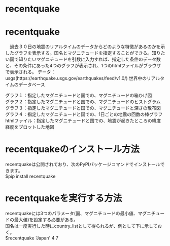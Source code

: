 # recentquake
<h1>recentquake</h1>
　過去３０日の地震のリアルタイムのデータからどのような特徴があるのかを示したグラフを表示する。国名とマグニチュードを指定することができる。知りたい国で知りたいマグニチュードを引数に入力すれば、指定した条件のデータ数と、その条件にあった4つのグラフが表示され、1つのhtmlファイルがブラウザで表示される。
データ：usgs(https://earthquake.usgs.gov/earthquakes/feed/v1.0/) 世界中のリアルタイムのデータベース

グラフ１：指定したマグニチュードと国での、マグニチュードの箱ひげ図<br>
グラフ２：指定したマグニチュードと国での、マグニチュードのヒストグラム<br>
グラフ３：指定したマグニチュードと国での、マグニチュードと深さの散布図<br>
グラフ４：指定したマグニチュードと国での、1日ごとの地震の回数の棒グラフ<br>
htmlファイル：指定したマグニチュードと国での、地震が起きたところの緯度経度をプロットした地図

<h1>recentquakeのインストール方法</h1>
recentquakeは公開されており、次のPyPIパッケージコマンドでインストールできます。<br>
$pip install recentquake

<h1>recentquakeを実行する方法</h1>
recentquakeには3つのパラメータ(国、マグニチュードの最小値、マグニチュードの最大値)を設定する必要がある。<br>
国名は一度実行した時にcountry_listとして得られるが、例として下に示しておく。<br>
$recentquake 'Japan' 4 7














